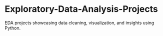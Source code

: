# Exploratory-Data-Analysis-Projects
EDA projects showcasing data cleaning, visualization, and insights using Python.
